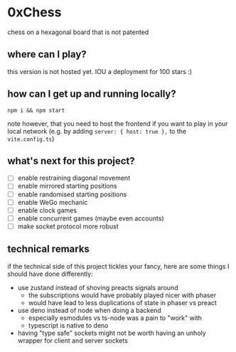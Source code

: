 # 0xChess

chess on a hexagonal board that is not patented

## where can I play?

this version is not hosted yet.
IOU a deployment for 100 stars :)

## how can I get up and running locally?

```
npm i && npm start
```

note however, that you need to host the frontend if you want to play in your local network
(e.g. by adding `server: { host: true },` to the `vite.config.ts`)

## what's next for this project?

-   [ ] enable restraining diagonal movement
-   [ ] enable mirrored starting positions
-   [ ] enable randomised starting positions
-   [ ] enable WeGo mechanic
-   [ ] enable clock games
-   [ ] enable concurrent games (maybe even accounts)
-   [ ] make socket protocol more robust

## technical remarks

if the technical side of this project tickles your fancy, here are some things I should have done differently:

-   use zustand instead of shoving preacts signals around
    -   the subscriptions would have probably played nicer with phaser
    -   would have lead to less duplications of state in phaser vs preact
-   use deno instead of node when doing a backend
    -   especially esmodules vs ts-node was a pain to "work" with
    -   typescript is native to deno
-   having "type safe" sockets might not be worth having an unholy wrapper for client and server sockets
